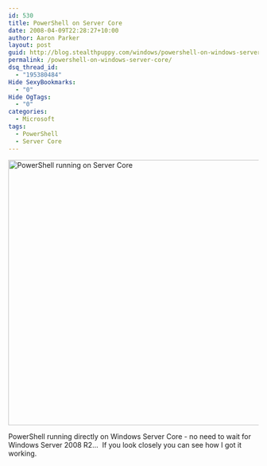 ```yaml
---
id: 530
title: PowerShell on Server Core
date: 2008-04-09T22:28:27+10:00
author: Aaron Parker
layout: post
guid: http://blog.stealthpuppy.com/windows/powershell-on-windows-server-core
permalink: /powershell-on-windows-server-core/
dsq_thread_id:
  - "195380484"
Hide SexyBookmarks:
  - "0"
Hide OgTags:
  - "0"
categories:
  - Microsoft
tags:
  - PowerShell
  - Server Core
---
```

<img src="http://stealthpuppy.com/wp-content/uploads/2008/04/servercorepowershell1.png" alt="PowerShell running on Server Core" width="678" height="534" border="0" />

PowerShell running directly on Windows Server Core - no need to wait for Windows Server 2008 R2...  If you look closely you can see how I got it working.
